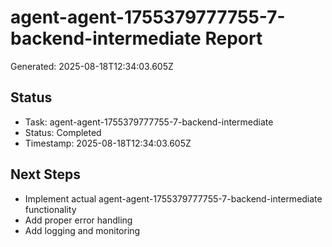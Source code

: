# agent-agent-1755379777755-7-backend-intermediate Report

Generated: 2025-08-18T12:34:03.605Z

## Status
- Task: agent-agent-1755379777755-7-backend-intermediate
- Status: Completed
- Timestamp: 2025-08-18T12:34:03.605Z

## Next Steps
- Implement actual agent-agent-1755379777755-7-backend-intermediate functionality
- Add proper error handling
- Add logging and monitoring
